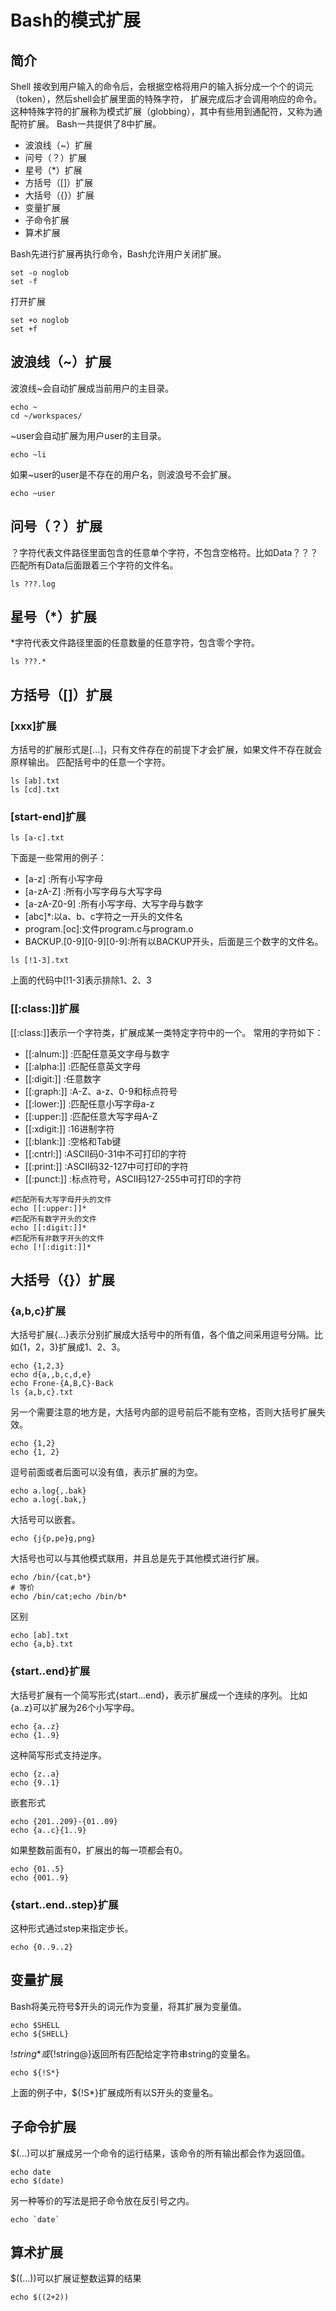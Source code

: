 # Bash的模式扩展

## 简介  
Shell 接收到用户输入的命令后，会根据空格将用户的输入拆分成一个个的词元（token），然后shell会扩展里面的特殊字符，
扩展完成后才会调用响应的命令。  
这种特殊字符的扩展称为模式扩展（globbing），其中有些用到通配符，又称为通配符扩展。
Bash一共提供了8中扩展。
- 波浪线（~）扩展
- 问号（？）扩展
- 星号（*）扩展
- 方括号（[]）扩展
- 大括号（{}）扩展
- 变量扩展
- 子命令扩展
- 算术扩展  

Bash先进行扩展再执行命令，Bash允许用户关闭扩展。
``` shell
set -o noglob
set -f
```
打开扩展  
``` shell
set +o noglob
set +f
```
## 波浪线（~）扩展
波浪线~会自动扩展成当前用户的主目录。
``` shell
echo ~
cd ~/workspaces/
```
~user会自动扩展为用户user的主目录。
``` shell
echo ~li
```
如果~user的user是不存在的用户名，则波浪号不会扩展。
``` shell
echo ~user
```
## 问号（？）扩展
？字符代表文件路径里面包含的任意单个字符，不包含空格符。比如Data？？？匹配所有Data后面跟着三个字符的文件名。
``` shell
ls ???.log
```
## 星号（*）扩展
*字符代表文件路径里面的任意数量的任意字符，包含零个字符。
``` shell
ls ???.*
```
## 方括号（[]）扩展
### [xxx]扩展
方括号的扩展形式是[...]，只有文件存在的前提下才会扩展，如果文件不存在就会原样输出。
匹配括号中的任意一个字符。
``` shell
ls [ab].txt
ls [cd].txt
```
### [start-end]扩展
``` shell
ls [a-c].txt
```
下面是一些常用的例子：    

- [a-z] :所有小写字母  
- [a-zA-Z] :所有小写字母与大写字母  
- [a-zA-Z0-9] :所有小写字母、大写字母与数字  
- [abc]*:以a、b、c字符之一开头的文件名  
- program.[oc]:文件program.c与program.o
- BACKUP.[0-9][0-9][0-9]:所有以BACKUP开头，后面是三个数字的文件名。

``` shell
ls [!1-3].txt
```
上面的代码中[!1-3]表示排除1、2、3  
### [[:class:]]扩展
[[:class:]]表示一个字符类，扩展成某一类特定字符中的一个。
常用的字符如下：
- [[:alnum:]] :匹配任意英文字母与数字
- [[:alpha:]] :匹配任意英文字母
- [[:digit:]] :任意数字
- [[:graph:]] :A-Z、a-z、0-9和标点符号
- [[:lower:]] :匹配任意小写字母a-z
- [[:upper:]] :匹配任意大写字母A-Z
- [[:xdigit:]] :16进制字符
- [[:blank:]] :空格和Tab键
- [[:cntrl:]] :ASCII码0-31中不可打印的字符
- [[:print:]] :ASCII码32-127中可打印的字符
- [[:punct:]] :标点符号，ASCII码127-255中可打印的字符
``` shell
#匹配所有大写字母开头的文件
echo [[:upper:]]*
#匹配所有数字开头的文件
echo [[:digit:]]*
#匹配所有非数字开头的文件
echo [![:digit:]]*
```
## 大括号（{}）扩展
### {a,b,c}扩展
大括号扩展{...}表示分别扩展成大括号中的所有值，各个值之间采用逗号分隔。比如{1，2，3}扩展成1、2、3。
``` shell
echo {1,2,3}
echo d{a,,b,c,d,e}
echo Frone-{A,B,C}-Back
ls {a,b,c}.txt
```
另一个需要注意的地方是，大括号内部的逗号前后不能有空格，否则大括号扩展失效。
``` shell
echo {1,2}
echo {1, 2}
```
逗号前面或者后面可以没有值，表示扩展的为空。
``` shell
echo a.log{,.bak}
echo a.log{.bak,}
```
大括号可以嵌套。
``` shell
echo {j{p,pe}g,png}
```
大括号也可以与其他模式联用，并且总是先于其他模式进行扩展。
``` shell
echo /bin/{cat,b*}
# 等价
echo /bin/cat;echo /bin/b*
```
区别
``` shell
echo [ab].txt
echo {a,b}.txt
```
### {start..end}扩展
大括号扩展有一个简写形式{start...end}，表示扩展成一个连续的序列。
比如{a..z}可以扩展为26个小写字母。
``` shell
echo {a..z}
echo {1..9}
```
这种简写形式支持逆序。
``` shell
echo {z..a}
echo {9..1}
```
嵌套形式
``` shell
echo {201..209}-{01..09}
echo {a..c}{1..9}
```
如果整数前面有0，扩展出的每一项都会有0。
``` shell
echo {01..5}
echo {001..9}
```
### {start..end..step}扩展
这种形式通过step来指定步长。
``` shell
echo {0..9..2}
```
## 变量扩展
Bash将美元符号$开头的词元作为变量，将其扩展为变量值。
``` shell
echo $SHELL
echo ${SHELL}
```
${!string*}或${!string@}返回所有匹配给定字符串string的变量名。
``` shell
echo ${!S*}
```
上面的例子中，${!S*}扩展成所有以S开头的变量名。

## 子命令扩展
$(...)可以扩展成另一个命令的运行结果，该命令的所有输出都会作为返回值。
``` shell
echo date
echo $(date)
```
另一种等价的写法是把子命令放在反引号之内。
``` shell
echo `date`
```
## 算术扩展
$((...))可以扩展证整数运算的结果
``` shell
echo $((2+2))
```